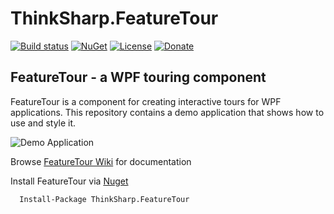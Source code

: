 # ThinkSharp.FeatureTour

[![Build status](https://ci.appveyor.com/api/projects/status/l3aagqmbfmgxwv3t?svg=true)](https://ci.appveyor.com/project/JanDotNet/thinksharp-featuretour)
[![NuGet](https://img.shields.io/nuget/v/ThinkSharp.Licensing.svg)](https://www.nuget.org/packages/ThinkSharp.FeatureTour/) [![License](https://img.shields.io/badge/license-MIT-blue.svg)](LICENSE.TXT)
[![Donate](https://img.shields.io/badge/Donate-PayPal-green.svg)](https://www.paypal.com/cgi-bin/webscr?cmd=_s-xclick&hosted_button_id=MSBFDUU5UUQZL)

## FeatureTour - a WPF touring component

FeatureTour is a component for creating interactive tours for WPF applications. 
This repository contains a demo application that shows how to use and style it.

![Demo Application](http://images.thinksharp.de/web/FeatureTour.Demo.png)

Browse [FeatureTour Wiki](https://github.com/JanDotNet/ThinkSharp.FeatureTour/wiki) for documentation

Install FeatureTour via [Nuget](https://www.nuget.org/packages/Thinksharp.FeatureTour)

      Install-Package ThinkSharp.FeatureTour 

